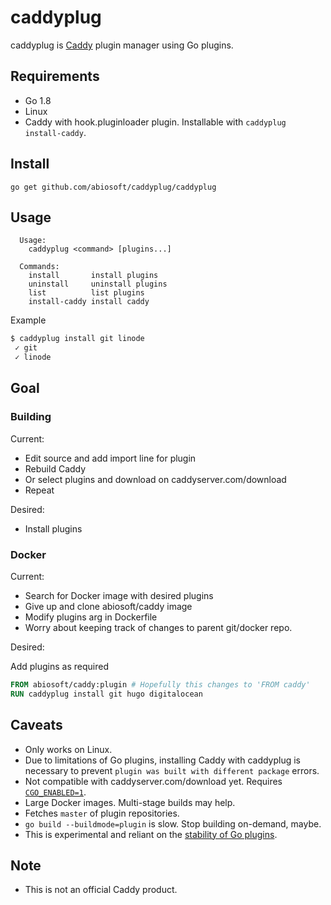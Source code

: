 caddyplug
=========

caddyplug is [Caddy](https://caddyserver.com) plugin manager using Go plugins.

## Requirements
* Go 1.8
* Linux
* Caddy with hook.pluginloader plugin. Installable with `caddyplug install-caddy`.

## Install
```
go get github.com/abiosoft/caddyplug/caddyplug
```

## Usage
```
  Usage:
    caddyplug <command> [plugins...]

  Commands:
    install       install plugins
    uninstall     uninstall plugins
    list          list plugins
    install-caddy install caddy
```

Example
```sh
$ caddyplug install git linode
 ✓ git
 ✓ linode
```

## Goal
### Building
Current: 
* Edit source and add import line for plugin
* Rebuild Caddy
* Or select plugins and download on caddyserver.com/download
* Repeat

Desired:
* Install plugins

### Docker
Current:
* Search for Docker image with desired plugins
* Give up and clone abiosoft/caddy image
* Modify plugins arg in Dockerfile
* Worry about keeping track of changes to parent git/docker repo.

Desired:

Add plugins as required
```Dockerfile
FROM abiosoft/caddy:plugin # Hopefully this changes to 'FROM caddy'
RUN caddyplug install git hugo digitalocean
```

## Caveats
* Only works on Linux.
* Due to limitations of Go plugins, installing Caddy with caddyplug is necessary to prevent `plugin was built with different package` errors.
* Not compatible with caddyserver.com/download yet. Requires [`CGO_ENABLED=1`](https://github.com/golang/go/issues/19569).
* Large Docker images. Multi-stage builds may help.
* Fetches `master` of plugin repositories.
* `go build --buildmode=plugin` is slow. Stop building on-demand, maybe.
* This is experimental and reliant on the [stability of Go plugins](https://github.com/golang/go/issues?utf8=%E2%9C%93&q=is%3Aissue%20is%3Aopen%20plugins).

## Note
* This is not an official Caddy product.
